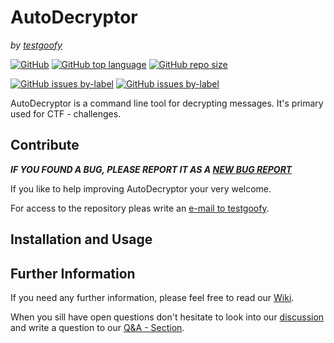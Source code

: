 # AutoDecryptor

*by [testgoofy](https://github.com/testgoofy)*

[![GitHub](https://img.shields.io/github/license/testgoofy/AutoDecryptor?color=%234834d4&style=flat-square)](LICENSE) [![GitHub top language](https://img.shields.io/github/languages/top/testgoofy/AutoDecryptor?color=%234834d4&style=flat-square)](https://github.com/testgoofy/AutoDecryptor) [![GitHub repo size](https://img.shields.io/github/repo-size/testgoofy/AutoDecryptor?color=%234834d4&style=flat-square)](https://github.com/testgoofy/AutoDecryptor)

[![GitHub issues by-label](https://img.shields.io/github/issues-raw/testgoofy/AutoDecryptor/feature%20request?color=%236ab04c&label=Open%20Feature%20Requests&style=flat-square)](https://github.com/testgoofy/AutoDecryptor/labels/feature%20request) [![GitHub issues by-label](https://img.shields.io/github/issues-raw/testgoofy/AutoDecryptor/bug?color=%23eb4d4b&label=Known%20Issues&style=flat-square)](https://github.com/testgoofy/AutoDecryptor/labels/bug)



AutoDecryptor is a command line tool for decrypting messages. It's primary used for CTF - challenges.



## Contribute

***IF YOU FOUND A BUG, PLEASE REPORT IT AS A [NEW BUG REPORT](https://github.com/testgoofy/AutoDecryptor/issues/new?assignees=&labels=bug&template=bug_report.md&title=%5BBUG%5D%3A+Something+went+clearly+wrog...)***

If you like to help improving AutoDecryptor your very welcome.

For access to the repository pleas write an [e-mail to testgoofy](mailto:8do16n9tz@relay.firefox.com).



## Installation and Usage



## Further Information

If you need any further information, please feel free to read our [Wiki](https://github.com/testgoofy/AutoDecryptor/wiki).

When you sill have open questions don't hesitate to look into our [discussion](https://github.com/testgoofy/AutoDecryptor/discussions) and write a question to our [Q&A - Section](https://github.com/testgoofy/AutoDecryptor/discussions?discussions_q=category%3AQ%26A).

